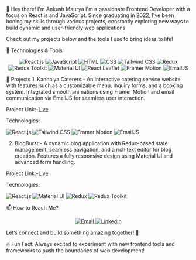 👋 Hey there! I'm Ankush Maurya
I'm a passionate Frontend Developer with a focus on React.js and JavaScript. Since graduating in 2022, I’ve been honing my skills through various projects, constantly exploring new ways to build dynamic and user-friendly web applications.

Check out my projects below and the tools I use to bring ideas to life!

🚀 Technologies & Tools
<p align="center"> <img src="https://img.shields.io/badge/React.js-61DAFB?style=for-the-badge&logo=react&logoColor=white" alt="React.js" /> <img src="https://img.shields.io/badge/JavaScript-F7DF1E?style=for-the-badge&logo=javascript&logoColor=black" alt="JavaScript" /> <img src="https://img.shields.io/badge/HTML5-E34F26?style=for-the-badge&logo=html5&logoColor=white" alt="HTML" /> <img src="https://img.shields.io/badge/CSS3-1572B6?style=for-the-badge&logo=css3&logoColor=white" alt="CSS" /> <img src="https://img.shields.io/badge/Tailwind_CSS-38B2AC?style=for-the-badge&logo=tailwind-css&logoColor=white" alt="Tailwind CSS" /> <img src="https://img.shields.io/badge/Redux-764ABC?style=for-the-badge&logo=redux&logoColor=white" alt="Redux" /> <img src="https://img.shields.io/badge/Redux_Toolkit-764ABC?style=for-the-badge&logo=redux&logoColor=white" alt="Redux Toolkit" /> <img src="https://img.shields.io/badge/Material_UI-0081CB?style=for-the-badge&logo=material-ui&logoColor=white" alt="Material UI" /> <img src="https://img.shields.io/badge/React_Leaflet-2B4162?style=for-the-badge&logo=leaflet&logoColor=white" alt="React Leaflet" /> <img src="https://img.shields.io/badge/Framer_Motion-0055FF?style=for-the-badge&logo=framer&logoColor=white" alt="Framer Motion" /> <img src="https://img.shields.io/badge/EmailJS-006400?style=for-the-badge&logo=maildotcom&logoColor=white" alt="EmailJS" /> </p>
💼 Projects
1. Kanhaiya Caterers:-
An interactive catering service website with features such as a customizable menu, inquiry forms, and a booking system. Integrated smooth animations using Framer Motion and email communication via EmailJS for seamless user interaction.

Project Link:-<a href="https://www.kanhaiyacaterers.co.in/">Live</a>


Technologies:

<p align="left"> <img src="https://img.shields.io/badge/React.js-61DAFB?style=flat-square&logo=react&logoColor=white" alt="React.js" /> <img src="https://img.shields.io/badge/Tailwind_CSS-38B2AC?style=flat-square&logo=tailwind-css&logoColor=white" alt="Tailwind CSS" /> <img src="https://img.shields.io/badge/Framer_Motion-0055FF?style=flat-square&logo=framer&logoColor=white" alt="Framer Motion" /> <img src="https://img.shields.io/badge/EmailJS-006400?style=flat-square&logo=maildotcom&logoColor=white" alt="EmailJS" /> </p>




2. BlogBurst:-
A dynamic blog application with Redux-based state management, seamless navigation, and a rich text editor for blog creation. Features a fully responsive design using Material UI and advanced form handling.

Project Link:-<a href="https://blog-app-blog-burst.vercel.app/">Live</a>

Technologies:

<p align="left"> <img src="https://img.shields.io/badge/React.js-61DAFB?style=flat-square&logo=react&logoColor=white" alt="React.js" /> <img src="https://img.shields.io/badge/Material_UI-0081CB?style=flat-square&logo=material-ui&logoColor=white" alt="Material UI" /> <img src="https://img.shields.io/badge/Redux-764ABC?style=flat-square&logo=redux&logoColor=white" alt="Redux" /> <img src="https://img.shields.io/badge/Redux_Toolkit-764ABC?style=flat-square&logo=redux&logoColor=white" alt="Redux Toolkit" /> </p>
📫 How to Reach Me?
<p align="center"> <a href="mailto:ankushmaurya881@gmail.com"> <img src="https://img.shields.io/badge/Email-D14836?style=for-the-badge&logo=gmail&logoColor=white" alt="Email" /> </a> <a href="https://www.linkedin.com/in/ankush-maurya-88342816a/"> <img src="https://img.shields.io/badge/LinkedIn-0A66C2?style=for-the-badge&logo=linkedin&logoColor=white" alt="LinkedIn" /> </a> </p>
Let’s connect and build something amazing together! 🚀

🔥 Fun Fact:
Always excited to experiment with new frontend tools and frameworks to push the boundaries of web development!

